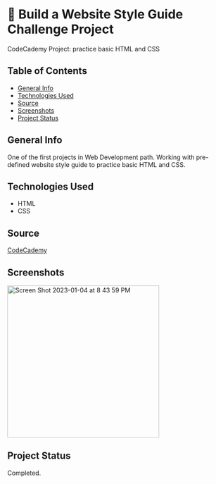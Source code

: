 # :eyes: Build a Website Style Guide Challenge Project #
CodeCademy Project: practice basic HTML and CSS

## Table of Contents ##
* [General Info](#General-Info)
* [Technologies Used](#Technologies-Used)
* [Source](#Source)
* [Screenshots](#Screenshots)
* [Project Status](#Project-Status)

## General Info ##
One of the first projects in Web Development path.
Working with pre-defined website style guide to practice basic HTML and CSS.

## Technologies Used ##
* HTML
* CSS

## Source ##
[CodeCademy](http://www.codecademy.com) 

## Screenshots ##
<img width="345" alt="Screen Shot 2023-01-04 at 8 43 59 PM" src="https://user-images.githubusercontent.com/59709289/210703526-8cafb8b8-1c49-40c3-ae85-733b7f3775ad.png">

## Project Status ##
Completed.
